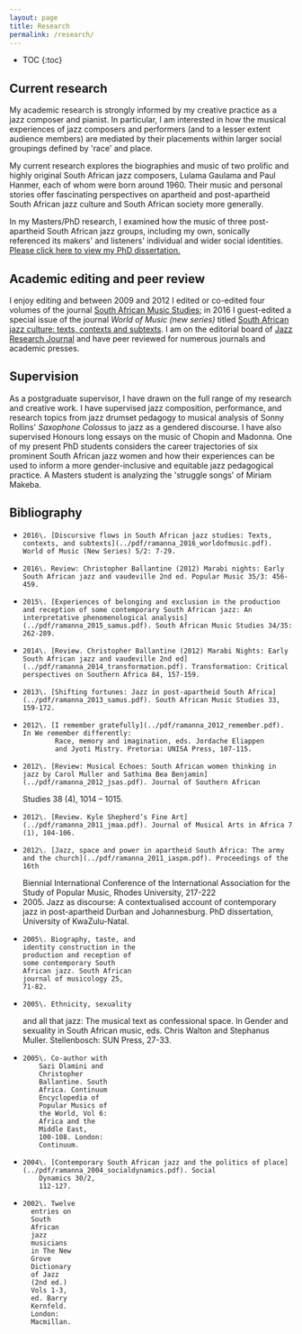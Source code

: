 ```yaml
---
layout: page
title: Research 
permalink: /research/
---
```


* TOC
{:toc}

Current research
----------------
My academic research is strongly informed by my creative practice as a jazz composer and
pianist. In particular, I am interested in how the musical experiences of jazz composers and
performers (and to a lesser extent audience members) are mediated by their placements within
larger social groupings defined by 'race' and place. 

My
current research explores the biographies and music of two prolific and highly original South
African jazz composers, Lulama Gaulama and Paul Hanmer, each of whom were born
around 1960. Their music and personal stories offer fascinating perspectives on
apartheid and post-apartheid South African jazz culture and South African society more generally.

In my Masters/PhD research, I examined
how the music of three post-apartheid South African jazz groups, including my own,
sonically referenced its makers' and listeners' individual and wider social identities. [Please click here to view my PhD dissertation.](../pdf/ramanna_2005_dissertation.pdf)


Academic editing and peer review
---------------------------------
I enjoy editing and between 2009 and 2012 I edited or co-edited four
volumes of the journal [South African Music
Studies](https://www.sasrim.ac.za/samus/); in 2016 I guest-edited
a special issue of the journal _World of Music (new series)_ titled [South African
jazz culture: texts, contexts and
subtexts](http://www.journaltheworldofmusic.com/2016-2/). I am on the editorial
board of [Jazz Research
Journal](https://www.equinoxpub.com/home/journals/jazz-research-journal/) and
have peer reviewed for numerous journals
and academic
presses. 

Supervision
-----------
As a postgraduate supervisor, I have drawn on the full range of my research and
creative work. I have supervised jazz composition, performance, and research
topics from jazz drumset pedagogy to musical analysis of Sonny Rollins'
_Saxophone Colossus_ to jazz as a gendered discourse. I have also supervised
Honours long essays on the music of
Chopin and Madonna. One of my present PhD students considers the career
trajectories of six prominent South African jazz women and how their
experiences can be used to inform a more gender-inclusive and equitable jazz
pedagogical practice. A Masters student is analyzing the 'struggle songs' of
Miriam Makeba.

Bibliography
------------
*     2016\. [Discursive flows in South African jazz studies: Texts, contexts, and subtexts](../pdf/ramanna_2016_worldofmusic.pdf). World of Music (New Series) 5/2: 7-29.
*     2016\. Review: Christopher Ballantine (2012) Marabi nights: Early South African jazz and vaudeville 2nd ed. Popular Music 35/3: 456-459.
*     2015\. [Experiences of belonging and exclusion in the production and reception of some contemporary South African jazz: An interpretative phenomenological analysis](../pdf/ramanna_2015_samus.pdf). South African Music Studies 34/35: 262-289.
*     2014\. [Review. Christopher Ballantine (2012) Marabi Nights: Early South African jazz and vaudeville 2nd ed](../pdf/ramanna_2014_transformation.pdf). Transformation: Critical perspectives on Southern Africa 84, 157-159.
*     2013\. [Shifting fortunes: Jazz in post-apartheid South Africa](../pdf/ramanna_2013_samus.pdf). South African Music Studies 33, 159-172.
*     2012\. [I remember gratefully](../pdf/ramanna_2012_remember.pdf). In We remember differently:
			  Race, memory and imagination, eds. Jordache Eliappen
			  and Jyoti Mistry. Pretoria: UNISA Press, 107-115.
*     2012\. [Review: Musical Echoes: South African women thinking in jazz by Carol Muller and Sathima Bea Benjamin](../pdf/ramanna_2012_jsas.pdf). Journal of Southern African
	Studies 38 (4), 1014 – 1015.
*     2012\. [Review. Kyle Shepherd’s Fine Art](../pdf/ramanna_2011_jmaa.pdf). Journal of Musical Arts in Africa 7 (1), 104-106.
*     2012\. [Jazz, space and power in apartheid South Africa: The army and the church](../pdf/ramanna_2011_iaspm.pdf). Proceedings of the 16th
    Biennial International Conference
    of the International Association
    for the Study of Popular Music,
    Rhodes University, 217-222
*	2005\. Jazz as discourse: A contextualised account of contemporary jazz
	in post-apartheid Durban and Johannesburg. PhD dissertation, University
	of KwaZulu-Natal.
*     2005\. Biography, taste, and
	  identity construction in the
	  production and reception of
	  some contemporary South
	  African jazz. South African
	  journal of musicology 25,
	  71-82.
*     2005\. Ethnicity, sexuality
	and all that jazz: The
	musical text as
	confessional space. In
	Gender and sexuality in
	South African music,
	eds. Chris Walton and
	Stephanus Muller.
	Stellenbosch: SUN
	Press, 27-33.
*     2005\. Co-author with
	      Sazi Dlamini and
	      Christopher
	      Ballantine. South
	      Africa. Continuum
	      Encyclopedia of
	      Popular Musics of
	      the World, Vol 6:
	      Africa and the
	      Middle East,
	      100-108. London:
	      Continuum.
*     2004\. [Contemporary South African jazz and the politics of place](../pdf/ramanna_2004_socialdynamics.pdf). Social
	      Dynamics 30/2,
	      112-127.
*     2002\. Twelve
	    entries on
	    South
	    African
	    jazz
	    musicians
	    in The New
	    Grove
	    Dictionary
	    of Jazz
	    (2nd ed.)
	    Vols 1-3,
	    ed. Barry
	    Kernfeld.
	    London:
	    Macmillan.
